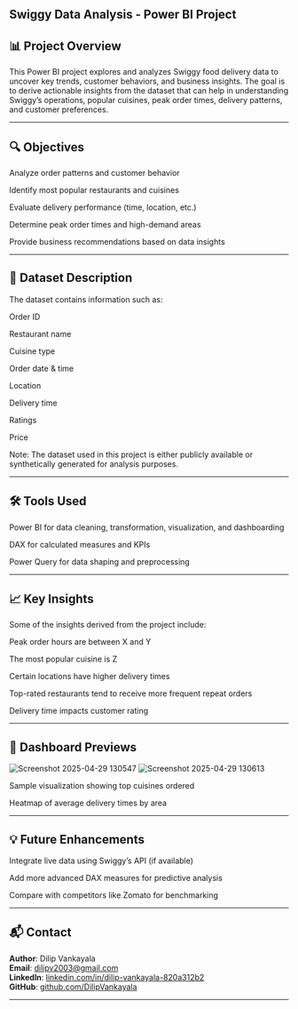 Swiggy Data Analysis - Power BI Project
---

📊 Project Overview
---
This Power BI project explores and analyzes Swiggy food delivery data to uncover key trends, customer behaviors, and business insights. The goal is to derive actionable insights from the dataset that can help in understanding Swiggy’s operations, popular cuisines, peak order times, delivery patterns, and customer preferences.

---

🔍 Objectives
---
Analyze order patterns and customer behavior

Identify most popular restaurants and cuisines

Evaluate delivery performance (time, location, etc.)

Determine peak order times and high-demand areas

Provide business recommendations based on data insights

---

🧾 Dataset Description
---
The dataset contains information such as:

Order ID

Restaurant name

Cuisine type

Order date & time

Location

Delivery time

Ratings

Price

Note: The dataset used in this project is either publicly available or synthetically generated for analysis purposes.

---

🛠️ Tools Used
---
Power BI for data cleaning, transformation, visualization, and dashboarding

DAX for calculated measures and KPIs

Power Query for data shaping and preprocessing

---


📈 Key Insights
---
Some of the insights derived from the project include:

Peak order hours are between X and Y

The most popular cuisine is Z

Certain locations have higher delivery times

Top-rated restaurants tend to receive more frequent repeat orders

Delivery time impacts customer rating

---


📸 Dashboard Previews
---
![Screenshot 2025-04-29 130547](https://github.com/user-attachments/assets/0ea182b3-b937-4331-a25d-d818e62a25ea)
![Screenshot 2025-04-29 130613](https://github.com/user-attachments/assets/04673160-92e6-491e-9151-24dd9467fe30)

Sample visualization showing top cuisines ordered

Heatmap of average delivery times by area

---

💡 Future Enhancements
---
Integrate live data using Swiggy’s API (if available)

Add more advanced DAX measures for predictive analysis

Compare with competitors like Zomato for benchmarking

---

📬 Contact
---
**Author**: Dilip Vankayala  
**Email**: [dilipv2003@gmail.com](mailto:dilipv2003@gmail.com)  
**LinkedIn**: [linkedin.com/in/dilip-vankayala-820a312b2](https://linkedin.com/in/dilip-vankayala-820a312b2)  
**GitHub**: [github.com/DilipVankayala](https://github.com/DilipVankayala)

---
